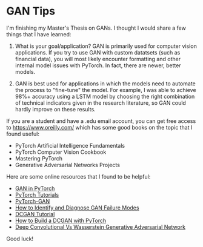 # GAN Tips

I'm finishing my Master's Thesis on GANs. I thought I would share a few things that I have learned:

1. What is your goal/application? GAN is primarily used for computer vision applications. If you try to use GAN with custom datatsets (such as financial data), you will most likely encounter formatting and other internal model issues with PyTorch. In fact, there are newer, better models.

2. GAN is best used for applications in which the models need to automate the process to "fine-tune" the model. For example, I was able to achieve 98%+ accuracy using a LSTM model by choosing the right combination of technical indicators given in the research literature, so GAN could hardly improve on these results.

If you are a student and have a .edu email account, you can get free access to https://www.oreilly.com/ which has some good books on the topic that I found useful:

- PyTorch Artificial Intelligence Fundamentals
- PyTorch Computer Vision Cookbook
- Mastering PyTorch
- Generative Adversarial Networks Projects

Here are some online resources that I found to be helpful:

- [GAN in PyTorch](https://jaketae.github.io/study/pytorch-gan/)
- [PyTorch Tutorials](https://github.com/yunjey/pytorch-tutorial/tree/0500d3df5a2a8080ccfccbc00aca0eacc21818db)
- [PyTorch-GAN](https://github.com/eriklindernoren/PyTorch-GAN)
- [How to Identify and Diagnose GAN Failure Modes](https://machinelearningmastery.com/practical-guide-to-gan-failure-modes/)
- [DCGAN Tutorial](https://pytorch.org/tutorials/beginner/dcgan_faces_tutorial.html)
- [How to Build a DCGAN with PyTorch](https://towardsdatascience.com/how-to-build-a-dcgan-with-pytorch-31bfbf2ad96a)
- [Deep Convolutional Vs Wasserstein Generative Adversarial Network](https://towardsdatascience.com/deep-convolutional-vs-wasserstein-generative-adversarial-network-183fbcfdce1f)

Good luck!